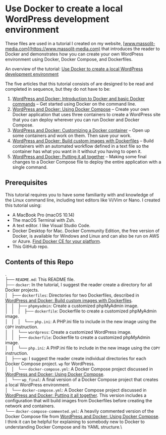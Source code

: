 # Use Docker to create a local WordPress development environment

These files are used in a tutorial I created on my website, [www.massolit-media.com](https://www.massolit-media.com) that introduces the reader to Docker and demonstrates how you can create your own WordPress environment using Docker, Docker Compose, and Dockerfiles.

An overview of the tutorial: [Use Docker to create a local WordPress development environment](https://www.massolit-media.com/technical-writing/local-wordpress-development-environment-with-docker/)

The five articles that this tutorial consists of are designed to be read and completed in sequence, but they do not have to be:
1. [WordPress and Docker: Introduction to Docker and basic Docker commands](https://www.massolit-media.com/tech-writing/wordpress-and-docker-introduction-to-docker/) – Get started using Docker on the command line.
2. [WordPress and Docker: Using Docker Compose](https://www.massolit-media.com/tech-writing/wordpress-and-docker-using-docker-compose/) – Create your own Docker application that uses three containers to create a WordPress site that you can deploy wherever you can run Docker and Docker Compose.
3. [WordPress and Docker: Customizing a Docker container](https://www.massolit-media.com/tech-writing/wordpress-and-docker-customize-a-container/) – Open up some containers and work on them. Then save your work.
4. [WordPress and Docker: Build custom images with Dockerfiles](https://www.massolit-media.com/tech-writing/wordpress-and-docker-dockerfiles/) – Build containers with an automated workflow defined in a text file so the container has what you want in it without you having to open it.
5. [WordPress and Docker: Putting it all together](https://www.massolit-media.com/tech-writing/wordpress-and-docker-conclusion/) – Making some final changes to a Docker Compose file to deploy the entire application with a single command.

## Prerequisites

This tutorial requires you to have some familiarity with and knowledge of the Linux command line, including text editors like Vi/Vim or Nano. I created this tutorial using:
* A MacBook Pro (macOS 10.14)
* The macOS Terminal with Zsh.
* A text editor. I like Visual Studio Code.
* Docker Desktop for Mac. Docker Community Edition, the free version of Docker, is available for Windows and Linux and can also be run on AWS or Azure. [Find Docker CE for your platform](https://hub.docker.com/search?type=edition&amp;offering=community).
* This GitHub repo.

## Contents of this Repo

.\
├── `README.md`: This README file.\
├── `docker`: In the tutorial, I suggest the reader create a directory for all Docker projects.\
│   ├── `dockerfiles`: Directories for two Dockerfiles, described in [WordPress and Docker: Build custom images with Dockerfiles](https://www.massolit-media.com/teßch-writing/wordpress-and-docker-dockerfiles/).\
│   │   ├── `phpmyadmin`: Create a customized phpMyAdmin image.\
│   │   │   ├── `dockerfile`: Dockerfile to create a customized phpMyAdmin image.\
│   │   │   └── `php.ini`: A PHP.ini file to include in the new image using the `COPY` instruction.\
│   │   └── `wordpress`: Create a customized WordPress image.\
│   │       ├── `dockerfile`: Dockerfile to create a customized phpMyAdmin image.\
│   │       └── `php.ini`: A PHP.ini file to include in the new image using the `COPY` instruction.\
│   ├── `wp`: I suggest the reader create individual directories for each Docker Compose project. `wp` for WordPress.\
│   │   └── `docker-compose.yml`: A Docker Compose project discussed in [WordPress and Docker: Using Docker Compose](https://www.massolit-media.com/tech-writing/wordpress-and-docker-using-docker-compose/).\
│   └── `wp_final`: A final version of a Docker Compose project that creates a local WordPress environment.\
│       └── `docker-compose.yml`: A Docker Compose project discussed in [WordPress and Docker: Putting it all together](https://www.massolit-media.com/tech-writing/wordpress-and-docker-conclusion/). This version includes a configuration that will build images from Dockerfiles before creating the network and containers.\
└── `docker-compose-commented.yml`: A heavily commented version of the Docker Compose file from [WordPress and Docker: Using Docker Compose](https://www.massolit-media.com/tech-writing/wordpress-and-docker-using-docker-compose/). I think it can be helpful for explaining to somebody new to Docker to understanding Docker Compose and its YAML structure.\

